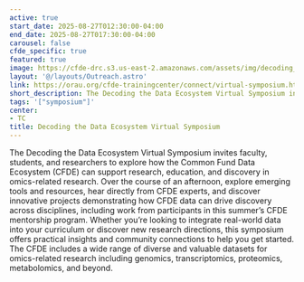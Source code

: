 ```yaml
---
active: true
start_date: 2025-08-27T012:30:00-04:00
end_date: 2025-08-27T017:30:00-04:00
carousel: false
cfde_specific: true
featured: true
image: https://cfde-drc.s3.us-east-2.amazonaws.com/assets/img/decoding_data_ecosystem_2025.png
layout: '@/layouts/Outreach.astro'
link: https://orau.org/cfde-trainingcenter/connect/virtual-symposium.html
short_description: The Decoding the Data Ecosystem Virtual Symposium invites faculty, students, and researchers to explore how the Common Fund Data Ecosystem (CFDE) can support research, education, and discovery in omics-related research.
tags: '["symposium"]'
center:
- TC
title: Decoding the Data Ecosystem Virtual Symposium
---
```

The Decoding the Data Ecosystem Virtual Symposium invites faculty, students, and researchers to explore how the Common Fund Data Ecosystem (CFDE) can support research, education, and discovery in omics-related research. Over the course of an afternoon, explore emerging tools and resources, hear directly from CFDE experts, and discover innovative projects demonstrating how CFDE data can drive discovery across disciplines, including work from participants in this summer’s CFDE mentorship program. Whether you’re looking to integrate real-world data into your curriculum or discover new research directions, this symposium offers practical insights and community connections to help you get started. The CFDE includes a wide range of diverse and valuable datasets for omics-related research including genomics, transcriptomics, proteomics, metabolomics, and beyond.